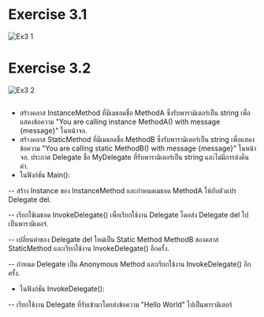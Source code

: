 # Exercise 3.1
![Ex3 1](https://github.com/65030179179Pattarapon/03376836-OOP-2566-Lab-15/assets/144198506/501a5d39-07d1-46f1-b766-7a50f5ff1d0b)

# Exercise 3.2
![Ex3 2](https://github.com/65030179179Pattarapon/03376836-OOP-2566-Lab-15/assets/144198506/5ef02a12-2c08-4e4a-af1b-508793582346)

##
- สร้างคลาส InstanceMethod ที่มีเมธอดชื่อ MethodA ซึ่งรับพารามิเตอร์เป็น string เพื่อแสดงข้อความ "You are calling instance MethodA() with message {message}" ในหน้าจอ.
- สร้างคลาส StaticMethod ที่มีเมธอดชื่อ MethodB ซึ่งรับพารามิเตอร์เป็น string เพื่อแสดงข้อความ "You are calling static MethodB() with message {message}" ในหน้าจอ.
ประกาศ Delegate ชื่อ MyDelegate ที่รับพารามิเตอร์เป็น string และไม่มีการส่งคืนค่า.
- ในฟังก์ชัน Main():

-- สร้าง Instance ของ InstanceMethod และกำหนดเมธอด MethodA ให้กับตัวแปร Delegate del.

-- เรียกใช้เมธอด InvokeDelegate() เพื่อเรียกใช้งาน Delegate โดยส่ง Delegate del ไปเป็นพารามิเตอร์.

-- เปลี่ยนค่าของ Delegate del ใหม่เป็น Static Method MethodB ของคลาส StaticMethod และเรียกใช้งาน InvokeDelegate() อีกครั้ง.

-- กำหนด Delegate เป็น Anonymous Method และเรียกใช้งาน InvokeDelegate() อีกครั้ง.

- ในฟังก์ชัน InvokeDelegate():

-- เรียกใช้งาน Delegate ที่รับเข้ามาโดยส่งข้อความ "Hello World" ไปเป็นพารามิเตอร์
